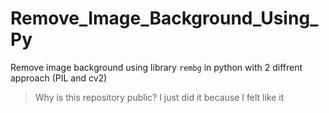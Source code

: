 # Remove_Image_Background_Using_Py
Remove image background using library `rembg` in python with 2 diffrent approach (PIL and cv2)

> Why is this repository public? I just did it because I felt like it
